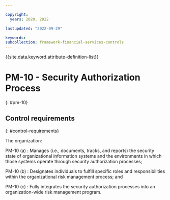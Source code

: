 ```yaml
---

copyright:
  years: 2020, 2022

lastupdated: "2022-09-29"

keywords: 
subcollection: framework-financial-services-controls
---
```


{{site.data.keyword.attribute-definition-list}}

               
# PM-10 - Security Authorization Process
{: #pm-10}

## Control requirements
{: #control-requirements}

The organization:

PM-10 (a)
    : Manages (i.e., documents, tracks, and reports) the security state of organizational information systems and the environments in which those systems operate through security authorization processes;

PM-10 (b)
    : Designates individuals to fulfill specific roles and responsibilities within the organizational risk management process; and

PM-10 (c)
    : Fully integrates the security authorization processes into an organization-wide risk management program.



